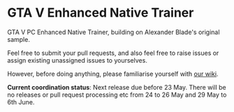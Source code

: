 # GTA V Enhanced Native Trainer

GTA V PC Enhanced Native Trainer, building on Alexander Blade's original sample.

Feel free to submit your pull requests, and also feel free to raise issues or assign existing unassigned issues to yourselves.

However, before doing anything, please familiarise yourself with [our wiki](https://github.com/gtav-ent/GTAV-EnhancedNativeTrainer/wiki).

**Current coordination status**: Next release due before 23 May. There will be no releases or pull request processing etc from 24 to 26 May and 29 May to 6th June.
